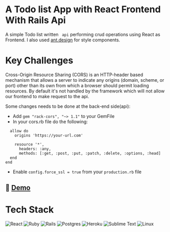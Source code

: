 # A Todo list App with React Frontend With Rails Api
A simple Todo list written ``` api``` performing crud operations using React as Frontend.
I also used [ant.design](https://ant.design/) for style components.
# Key Challenges

Cross-Origin Resource Sharing (CORS) is an HTTP-header based mechanism that allows a server to indicate any origins (domain, scheme, or port) other than its own from which a browser should permit loading resources. By default it's not handled by the framework which will not allow our frontend to make request to the api.

Some changes needs to be done at the back-end side(api):

* Add ``` gem "rack-cors", "~> 1.1" ``` to your GemFile
* In your cors.rb file do the following:
``` Rails.application.config.middleware.insert_before 0, Rack::Cors do
  allow do
    origins 'https://your-url.com'

    resource '*',
      headers: :any,
      methods: [:get, :post, :put, :patch, :delete, :options, :head]
  end
end
```
* Enable ``` config.force_ssl = true ``` from your ```production.rb``` file


## 🔗 [Demo](https://todos-api-frontend.herokuapp.com/)


# Tech Stack
![React](https://img.shields.io/badge/react-%2320232a.svg?style=for-the-badge&logo=react&logoColor=%2361DAFB)
![Ruby](https://img.shields.io/badge/ruby-%23CC342D.svg?style=for-the-badge&logo=ruby&logoColor=white)
![Rails](https://img.shields.io/badge/rails-%23CC0000.svg?style=for-the-badge&logo=ruby-on-rails&logoColor=white) ![Postgres](https://img.shields.io/badge/postgres-%23316192.svg?style=for-the-badge&logo=postgresql&logoColor=white)
![Heroku](https://img.shields.io/badge/heroku-%23430098.svg?style=for-the-badge&logo=heroku&logoColor=white)
![Sublime Text](https://img.shields.io/badge/sublime_text-%23575757.svg?style=for-the-badge&logo=sublime-text&logoColor=important)
![Linux](https://img.shields.io/badge/Linux-FCC624?style=for-the-badge&logo=linux&logoColor=black)
